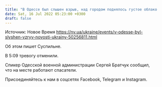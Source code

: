 ```yaml
---
title: "В Одессе был слышен взрыв, над городом поднялось густое облако дыма"
date: Sat, 16 Jul 2022 05:23:00 +0300
draft: false
---
```

Источник: Новое Время https://nv.ua/ukraine/events/v-odesse-byl-slyshen-vzryv-novosti-ukrainy-50256811.html


Об этом пишет Суспильне.

В 5:09 тревогу отменили.

Спикер Одесской военной администрации Сергей Братчук сообщил, что на месте работают спасатели.

Присоединяйтесь к нам в соцсетях Facebook, Telegram и Instagram.
